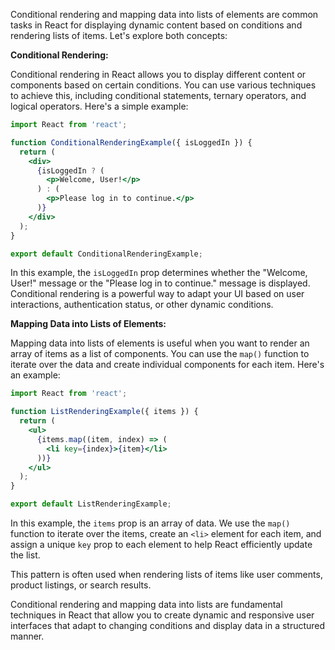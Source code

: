 Conditional rendering and mapping data into lists of elements are common tasks in React for displaying dynamic content based on conditions and rendering lists of items. Let's explore both concepts:

**Conditional Rendering:**

Conditional rendering in React allows you to display different content or components based on certain conditions. You can use various techniques to achieve this, including conditional statements, ternary operators, and logical operators. Here's a simple example:

```jsx
import React from 'react';

function ConditionalRenderingExample({ isLoggedIn }) {
  return (
    <div>
      {isLoggedIn ? (
        <p>Welcome, User!</p>
      ) : (
        <p>Please log in to continue.</p>
      )}
    </div>
  );
}

export default ConditionalRenderingExample;
```

In this example, the `isLoggedIn` prop determines whether the "Welcome, User!" message or the "Please log in to continue." message is displayed. Conditional rendering is a powerful way to adapt your UI based on user interactions, authentication status, or other dynamic conditions.

**Mapping Data into Lists of Elements:**

Mapping data into lists of elements is useful when you want to render an array of items as a list of components. You can use the `map()` function to iterate over the data and create individual components for each item. Here's an example:

```jsx
import React from 'react';

function ListRenderingExample({ items }) {
  return (
    <ul>
      {items.map((item, index) => (
        <li key={index}>{item}</li>
      ))}
    </ul>
  );
}

export default ListRenderingExample;
```

In this example, the `items` prop is an array of data. We use the `map()` function to iterate over the items, create an `<li>` element for each item, and assign a unique `key` prop to each element to help React efficiently update the list.

This pattern is often used when rendering lists of items like user comments, product listings, or search results.

Conditional rendering and mapping data into lists are fundamental techniques in React that allow you to create dynamic and responsive user interfaces that adapt to changing conditions and display data in a structured manner.